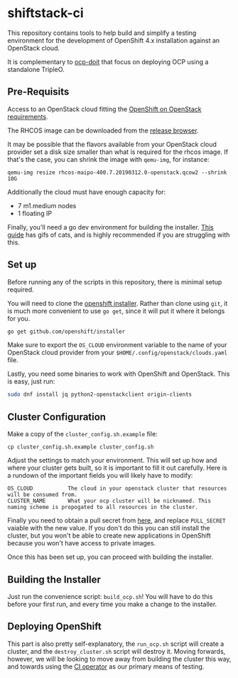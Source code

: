 # shiftstack-ci

This repository contains tools to help build and simplify a testing environment
for the development of OpenShift 4.x installation against an OpenStack cloud.

It is complementary to
[ocp-doit](https://github.com/shiftstack-dev-tools/ocp-doit) that focus on
deploying OCP using a standalone TripleO.

## Pre-Requisits

Access to an OpenStack cloud fitting the [OpenShift on OpenStack
requirements](https://github.com/openshift/installer/tree/master/docs/user/openstack).

The RHCOS image can be downloaded from the [release
browser](https://releases-redhat-coreos-dev.cloud.paas.upshift.redhat.com).

It may be possible that the flavors available from your OpenStack cloud
provider set a disk size smaller than what is required for the rhcos image. If
that's the case, you can shrink the image with `qemu-img`, for instance:

```
qemu-img resize rhcos-maipo-400.7.20190312.0-openstack.qcow2 --shrink 10G
```

Additionally the cloud must have enough capacity for:
- 7 m1.medium nodes
- 1 floating IP

Finally, you'll need a go dev environment for building the installer.  [This
guide](https://medium.com/@fsufitch/go-environment-setup-minus-the-insanity-b872f34351c8)
has gifs of cats, and is highly recommended if you are struggling with this.

## Set up

Before running any of the scripts in this repository, there is minimal setup
required.

You will need to clone the [openshift
installer](http://github.com/openshift/installer). Rather than clone using
`git`, it is much more convenient to use `go get`, since it will put it where
it belongs for you.

```bash
go get github.com/openshift/installer
```

Make sure to export the `OS_CLOUD` environment variable to the name of your
OpenStack cloud provider from your `$HOME/.config/openstack/clouds.yaml` file.

Lastly, you need some binaries to work with OpenShift and OpenStack. This is
easy, just run:

```bash
sudo dnf install jq python2-openstackclient origin-clients
```

## Cluster Configuration

Make a copy of the `cluster_config.sh.example` file:

```shell
cp cluster_config.sh.example cluster_config.sh
```

Adjust the settings to match your environment. This will set up how and
where your cluster gets built, so it is important to fill it out carefully.
Here is a rundown of the important fields you will likely have to modify:

```
OS_CLOUD           The cloud in your openstack cluster that resources will be consumed from.
CLUSTER_NAME       What your ocp cluster will be nicknamed. This naming scheme is propogated to all resources in the cluster.
```

Finally you need to obtain a pull secret from [here](https://cloud.redhat.com/openshift/install/osp/installer-provisioned),
and replace `PULL_SECRET` vaiable with the new value. If you don't do this
you can still install the cluster, but you won't be able to create new
applications in OpenShift because you won't have access to private images.

Once this has been set up, you can proceed with building the installer.

## Building the Installer

Just run the convenience script: `build_ocp.sh`! You will have to do this
before your first run, and every time you make a change to the installer.

## Deploying OpenShift

This part is also pretty self-explanatory, the `run_ocp.sh` script will create
a cluster, and the `destroy_cluster.sh` script will destroy it. Moving
forwards, however, we will be looking to move away from building the cluster
this way, and towards using the [CI
operator](https://github.com/openshift/ci-operator/) as our primary means of
testing.

